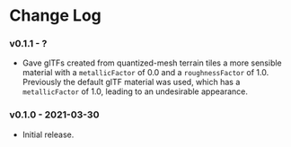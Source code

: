 # Change Log

### v0.1.1 - ?

- Gave glTFs created from quantized-mesh terrain tiles a more sensible material with a `metallicFactor` of 0.0 and a `roughnessFactor` of 1.0. Previously the default glTF material was used, which has a `metallicFactor` of 1.0, leading to an undesirable appearance.

### v0.1.0 - 2021-03-30

- Initial release.
